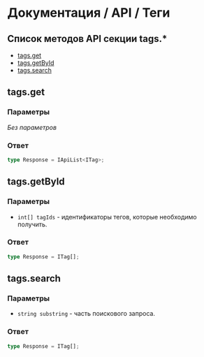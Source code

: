 # Документация / API / Теги
## Список методов API секции tags.*
* [tags.get](#tagsget)
* [tags.getById](#tagsgetbyid)
* [tags.search](#tagssearch)

## tags.get
### Параметры
_Без параметров_

### Ответ
```ts
type Response = IApiList<ITag>;
```

## tags.getById
### Параметры
* `int[] tagIds` - идентификаторы тегов, которые необходимо получить.

### Ответ
```ts
type Response = ITag[];
``` 

## tags.search
### Параметры
* `string substring` - часть поискового запроса.

### Ответ
```ts
type Response = ITag[];
``` 
